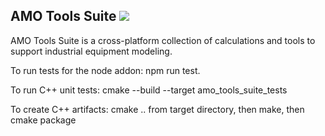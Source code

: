 AMO Tools Suite [![](https://img.shields.io/badge/license-MIT-blue.svg)](https://github.com/ORNL-AMO/amo-tools-suite/blob/develop/LICENSE.txt)
---------------

AMO Tools Suite is a cross-platform collection of calculations and tools to support industrial equipment modeling.

To run tests for the node addon: npm run test.

To run C++ unit tests: cmake --build --target amo_tools_suite_tests

To create C++ artifacts: cmake .. from target directory, then make, then cmake package

